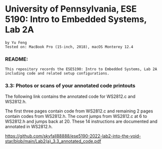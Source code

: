 # University of Pennsylvania, ESE 5190: Intro to Embedded Systems, Lab 2A

    by Yu Feng
    Tested on: MacBook Pro (15-inch, 2018), macOS Monterey 12.4

### README:

    This repository records the ESE5190: Intro to Embedded Systems, Lab 2A including code and related setup configurations.


### 3.3: Photos or scans of your annotated code printouts

The following link contains the annotated code for WS2812.c and WS2812.h.

The first three pages contain code from WS2812.c and remaining 2 pages contain codes from WS2812.h. The count jumps from WS2812.c at 6 to WS2812.h and jumps back at 20. These 14 instructions are documented and annotated in WS2812.h.

https://github.com/skyfall88888/ese5190-2022-lab2-into-the-void-star/blob/main/Lab2(a)_3.3_annotated_code.pdf
